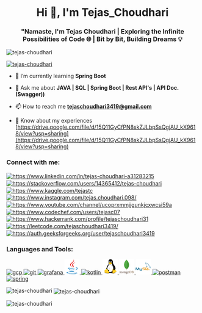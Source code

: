 <h1 align="center">Hi 👋, I'm Tejas_Choudhari</h1>
<h3 align="center">"Namaste, I'm Tejas Choudhari | Exploring the Infinite Possibilities of Code 🌐 | Bit by Bit, Building Dreams 💡</h3>

<p align="left"> <img src="https://komarev.com/ghpvc/?username=tejas-choudhari&label=Profile%20views&color=0e75b6&style=flat" alt="tejas-choudhari" /> </p>

<p align="left"> <a href="https://github.com/ryo-ma/github-profile-trophy"><img src="https://github-profile-trophy.vercel.app/?username=tejas-choudhari" alt="tejas-choudhari" /></a> </p>

- 🌱 I’m currently learning **Spring Boot**

- 💬 Ask me about **JAVA | SQL | Spring Boot | Rest API's | API Doc.(Swagger))**

- 📫 How to reach me **tejaschoudhari3419@gmail.com**

- 📄 Know about my experiences [https://drive.google.com/file/d/15Q11GyCfPN8skZJLbpSsQgjAU_kX9618/view?usp=sharing](https://drive.google.com/file/d/15Q11GyCfPN8skZJLbpSsQgjAU_kX9618/view?usp=sharing)

<h3 align="left">Connect with me:</h3>
<p align="left">
<a href="https://linkedin.com/in/https://www.linkedin.com/in/tejas-choudhari-a31283215" target="blank"><img align="center" src="https://raw.githubusercontent.com/rahuldkjain/github-profile-readme-generator/master/src/images/icons/Social/linked-in-alt.svg" alt="https://www.linkedin.com/in/tejas-choudhari-a31283215" height="30" width="40" /></a>
<a href="https://stackoverflow.com/users/https://stackoverflow.com/users/14365412/tejas-choudhari" target="blank"><img align="center" src="https://raw.githubusercontent.com/rahuldkjain/github-profile-readme-generator/master/src/images/icons/Social/stack-overflow.svg" alt="https://stackoverflow.com/users/14365412/tejas-choudhari" height="30" width="40" /></a>
<a href="https://kaggle.com/https://www.kaggle.com/tejastc" target="blank"><img align="center" src="https://raw.githubusercontent.com/rahuldkjain/github-profile-readme-generator/master/src/images/icons/Social/kaggle.svg" alt="https://www.kaggle.com/tejastc" height="30" width="40" /></a>
<a href="https://instagram.com/https://www.instagram.com/tejas.choudhari.098/" target="blank"><img align="center" src="https://raw.githubusercontent.com/rahuldkjain/github-profile-readme-generator/master/src/images/icons/Social/instagram.svg" alt="https://www.instagram.com/tejas.choudhari.098/" height="30" width="40" /></a>
<a href="https://www.youtube.com/c/https://www.youtube.com/channel/ucoprxmmjjgunkjcxwcsi59a" target="blank"><img align="center" src="https://raw.githubusercontent.com/rahuldkjain/github-profile-readme-generator/master/src/images/icons/Social/youtube.svg" alt="https://www.youtube.com/channel/ucoprxmmjjgunkjcxwcsi59a" height="30" width="40" /></a>
<a href="https://www.codechef.com/users/https://www.codechef.com/users/tejasc07" target="blank"><img align="center" src="https://cdn.jsdelivr.net/npm/simple-icons@3.1.0/icons/codechef.svg" alt="https://www.codechef.com/users/tejasc07" height="30" width="40" /></a>
<a href="https://www.hackerrank.com/https://www.hackerrank.com/profile/tejaschoudhari31" target="blank"><img align="center" src="https://raw.githubusercontent.com/rahuldkjain/github-profile-readme-generator/master/src/images/icons/Social/hackerrank.svg" alt="https://www.hackerrank.com/profile/tejaschoudhari31" height="30" width="40" /></a>
<a href="https://www.leetcode.com/https://leetcode.com/tejaschoudhari3419/" target="blank"><img align="center" src="https://raw.githubusercontent.com/rahuldkjain/github-profile-readme-generator/master/src/images/icons/Social/leet-code.svg" alt="https://leetcode.com/tejaschoudhari3419/" height="30" width="40" /></a>
<a href="https://auth.geeksforgeeks.org/user/https://auth.geeksforgeeks.org/user/tejaschoudhari3419" target="blank"><img align="center" src="https://raw.githubusercontent.com/rahuldkjain/github-profile-readme-generator/master/src/images/icons/Social/geeks-for-geeks.svg" alt="https://auth.geeksforgeeks.org/user/tejaschoudhari3419" height="30" width="40" /></a>
</p>

<h3 align="left">Languages and Tools:</h3>
<p align="left"> <a href="https://cloud.google.com" target="_blank" rel="noreferrer"> <img src="https://www.vectorlogo.zone/logos/google_cloud/google_cloud-icon.svg" alt="gcp" width="40" height="40"/> </a> <a href="https://git-scm.com/" target="_blank" rel="noreferrer"> <img src="https://www.vectorlogo.zone/logos/git-scm/git-scm-icon.svg" alt="git" width="40" height="40"/> </a> <a href="https://grafana.com" target="_blank" rel="noreferrer"> <img src="https://www.vectorlogo.zone/logos/grafana/grafana-icon.svg" alt="grafana" width="40" height="40"/> </a> <a href="https://www.java.com" target="_blank" rel="noreferrer"> <img src="https://raw.githubusercontent.com/devicons/devicon/master/icons/java/java-original.svg" alt="java" width="40" height="40"/> </a> <a href="https://kotlinlang.org" target="_blank" rel="noreferrer"> <img src="https://www.vectorlogo.zone/logos/kotlinlang/kotlinlang-icon.svg" alt="kotlin" width="40" height="40"/> </a> <a href="https://www.linux.org/" target="_blank" rel="noreferrer"> <img src="https://raw.githubusercontent.com/devicons/devicon/master/icons/linux/linux-original.svg" alt="linux" width="40" height="40"/> </a> <a href="https://www.mongodb.com/" target="_blank" rel="noreferrer"> <img src="https://raw.githubusercontent.com/devicons/devicon/master/icons/mongodb/mongodb-original-wordmark.svg" alt="mongodb" width="40" height="40"/> </a> <a href="https://www.mysql.com/" target="_blank" rel="noreferrer"> <img src="https://raw.githubusercontent.com/devicons/devicon/master/icons/mysql/mysql-original-wordmark.svg" alt="mysql" width="40" height="40"/> </a> <a href="https://postman.com" target="_blank" rel="noreferrer"> <img src="https://www.vectorlogo.zone/logos/getpostman/getpostman-icon.svg" alt="postman" width="40" height="40"/> </a> <a href="https://spring.io/" target="_blank" rel="noreferrer"> <img src="https://www.vectorlogo.zone/logos/springio/springio-icon.svg" alt="spring" width="40" height="40"/> </a> </p>

<p><img align="left" src="https://github-readme-stats.vercel.app/api/top-langs?username=tejas-choudhari&show_icons=true&locale=en&layout=compact" alt="tejas-choudhari" /></p>

<p>&nbsp;<img align="center" src="https://github-readme-stats.vercel.app/api?username=tejas-choudhari&show_icons=true&locale=en" alt="tejas-choudhari" /></p>

<p><img align="center" src="https://github-readme-streak-stats.herokuapp.com/?user=tejas-choudhari&" alt="tejas-choudhari" /></p>
